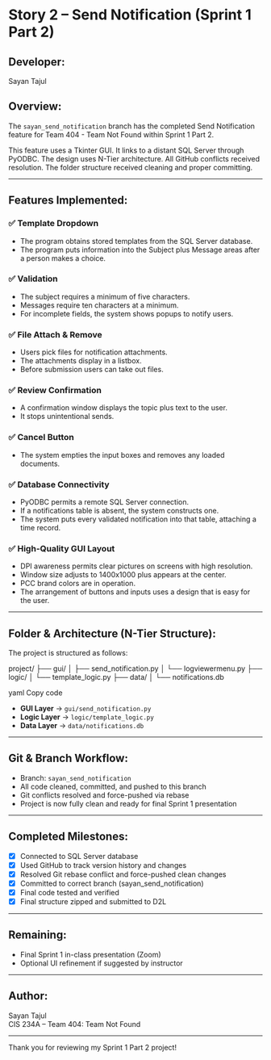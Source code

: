 # Story 2 – Send Notification (Sprint 1 Part 2)

## Developer:
Sayan Tajul

## Overview:
The `sayan_send_notification` branch has the completed Send Notification feature for Team 404 - Team Not Found within Sprint 1 Part 2.

This feature uses a Tkinter GUI. It links to a distant SQL Server through PyODBC. The design uses N-Tier architecture. All GitHub conflicts received resolution. The folder structure received cleaning and proper committing.

---

## Features Implemented:

### ✅ Template Dropdown
- The program obtains stored templates from the SQL Server database.
- The program puts information into the Subject plus Message areas after a person makes a choice.

### ✅ Validation
- The subject requires a minimum of five characters.
- Messages require ten characters at a minimum.
- For incomplete fields, the system shows popups to notify users.

### ✅ File Attach & Remove
- Users pick files for notification attachments. 
- The attachments display in a listbox. 
- Before submission users can take out files.

### ✅ Review Confirmation
- A confirmation window displays the topic plus text to the user.
- It stops unintentional sends.

### ✅ Cancel Button
- The system empties the input boxes and removes any loaded documents.

### ✅ Database Connectivity
- PyODBC permits a remote SQL Server connection.
- If a notifications table is absent, the system constructs one.
- The system puts every validated notification into that table, attaching a time record.

### ✅ High-Quality GUI Layout
- DPI awareness permits clear pictures on screens with high resolution. 
- Window size adjusts to 1400x1000 plus appears at the center. 
- PCC brand colors are in operation. 
- The arrangement of buttons and inputs uses a design that is easy for the user.

---

## Folder & Architecture (N-Tier Structure):
The project is structured as follows:

project/ ├── gui/ │ ├── send_notification.py │ └── logviewermenu.py ├── logic/ │ └── template_logic.py ├── data/ │ └── notifications.db

yaml
Copy code

- **GUI Layer** → `gui/send_notification.py`
- **Logic Layer** → `logic/template_logic.py`
- **Data Layer** → `data/notifications.db`

---

## Git & Branch Workflow:
- Branch: `sayan_send_notification`
- All code cleaned, committed, and pushed to this branch
- Git conflicts resolved and force-pushed via rebase
- Project is now fully clean and ready for final Sprint 1 presentation

---

## Completed Milestones:
- [x] Connected to SQL Server database
- [x] Used GitHub to track version history and changes
- [x] Resolved Git rebase conflict and force-pushed clean changes
- [x] Committed to correct branch (sayan_send_notification)
- [x] Final code tested and verified
- [x] Final structure zipped and submitted to D2L

---

## Remaining:
- Final Sprint 1 in-class presentation (Zoom)
- Optional UI refinement if suggested by instructor

---

## Author:
Sayan Tajul  
CIS 234A – Team 404: Team Not Found

---

Thank you for reviewing my Sprint 1 Part 2 project!